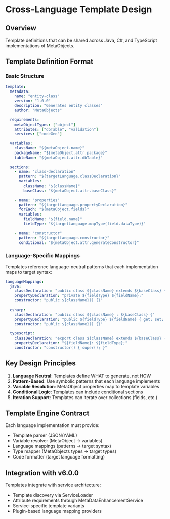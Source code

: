 # Cross-Language Template Design

## Overview
Template definitions that can be shared across Java, C#, and TypeScript implementations of MetaObjects.

## Template Definition Format

### Basic Structure
```yaml
template:
  metadata:
    name: "entity-class"
    version: "1.0.0"
    description: "Generates entity classes"
    author: "MetaObjects"
    
  requirements:
    metaObjectTypes: ["object"]
    attributes: ["dbTable", "validation"]
    services: ["codeGen"]
    
  variables:
    className: "${metaObject.name}"
    packageName: "${metaObject.attr.package}"
    tableName: "${metaObject.attr.dbTable}"
    
  sections:
    - name: "class-declaration"
      pattern: "${targetLanguage.classDeclaration}"
      variables:
        className: "${className}"
        baseClass: "${metaObject.attr.baseClass}"
        
    - name: "properties"
      pattern: "${targetLanguage.propertyDeclaration}"
      forEach: "${metaObject.fields}"
      variables:
        fieldName: "${field.name}"
        fieldType: "${targetLanguage.mapType(field.dataType)}"
        
    - name: "constructor"
      pattern: "${targetLanguage.constructor}"
      conditional: "${metaObject.attr.generateConstructor}"
```

### Language-Specific Mappings
Templates reference language-neutral patterns that each implementation maps to target syntax:

```yaml
languageMappings:
  java:
    classDeclaration: "public class ${className} extends ${baseClass} {"
    propertyDeclaration: "private ${fieldType} ${fieldName};"
    constructor: "public ${className}() {}"
    
  csharp:
    classDeclaration: "public class ${className} : ${baseClass} {"
    propertyDeclaration: "public ${fieldType} ${fieldName} { get; set; }"
    constructor: "public ${className}() {}"
    
  typescript:
    classDeclaration: "export class ${className} extends ${baseClass} {"
    propertyDeclaration: "${fieldName}: ${fieldType};"
    constructor: "constructor() { super(); }"
```

## Key Design Principles

1. **Language Neutral**: Templates define WHAT to generate, not HOW
2. **Pattern-Based**: Use symbolic patterns that each language implements
3. **Variable Resolution**: MetaObject properties map to template variables
4. **Conditional Logic**: Templates can include conditional sections
5. **Iteration Support**: Templates can iterate over collections (fields, etc.)

## Template Engine Contract

Each language implementation must provide:
- Template parser (JSON/YAML)
- Variable resolver (MetaObject → variables)
- Language mappings (patterns → target syntax)
- Type mapper (MetaObjects types → target types)
- Code formatter (target language formatting)

## Integration with v6.0.0

Templates integrate with service architecture:
- Template discovery via ServiceLoader
- Attribute requirements through MetaDataEnhancementService
- Service-specific template variants
- Plugin-based language mapping providers